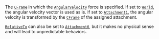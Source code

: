 The [`CFrame`](https://create.roblox.com/docs/reference/engine/datatypes/CFrame) in which the [`AngularVelocity`](https://create.roblox.com/docs/reference/engine/classes/AngularVelocity) force is
specified. If set to [`World`](https://create.roblox.com/docs/reference/engine/enums/ActuatorRelativeTo), the angular velocity
vector is used as is. If set to [`Attachment1`](https://create.roblox.com/docs/reference/engine/enums/ActuatorRelativeTo), the
angular velocity is transformed by the [`CFrame`](https://create.roblox.com/docs/reference/engine/datatypes/CFrame) of the assigned
attachment.

[`RelativeTo`](https://create.roblox.com/docs/reference/engine/classes/AngularVelocity#RelativeTo) can also be set to
[`Attachment0`](https://create.roblox.com/docs/reference/engine/enums/ActuatorRelativeTo), but it makes no physical sense and
will lead to unpredictable behaviors.